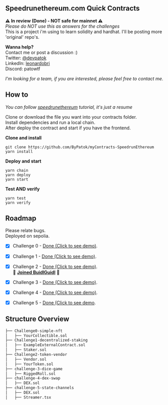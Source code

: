 ## **Speedrunethereum.com Quick Contracts**
**⚠️ In review (Done) - NOT safe for mainnet ⚠️**  
*Please do NOT use this as answers for the challenges*  
This is a project i'm using to learn solidity and hardhat. I'll be posting more 'original' repo's. 

**Wanna help?**  
Contact me or post a discussion :)  
Twitter: [@devpatok](https://twitter.com/devpatok)  
LinkedIn: [leonardobri](https://www.linkedin.com/in/leonardobri/)  
Discord: patowtf  

*I'm looking for a team, if you are interested, please feel free to contact me.*  

## How to
*You can follow [speedrunethereum](https://speedrunethereum.com/) tutorial, it's just a resume*   

Clone or download the file you want into your contracts folder.  
Install dependencies and run a local chain.  
After deploy the contract and start if you have the frontend.  


**Clone and install**

    git clone https://github.com/ByPatok/myContracts-SpeedrunEthereum
    yarn install
    
**Deploy and start**
		
    yarn chain
    yarn deploy
    yarn start 

**Test AND verify**

    yarn test
    yarn verify

    
## Roadmap
Please relate bugs.  
Deployed on sepolia.

- [x] Challenge 0 - [Done (Click to see demo)](https://simplenft-eth-challenge.vercel.app/).
- [x] Challenge 1 - [Done (Click to see demo)](https://staking-challenge2-etherspeedrun.vercel.app/).
- [x] Challenge 2 - [Done (Click to see demo)](https://quest2-token-vendor.vercel.app).  
🎉 **[Joined BuidlGuidl](https://app.buidlguidl.com/builders/0xC4de020Cfb94D5e7Da5536551da6cfE01Dce33Ec)** 🎉
- [x] Challenge 3 - [Done (Click to see demo)](https://quest3-rigged-dice.vercel.app/).  
- [x] Challenge 4 - [Done (Click to see demo)](https://quest4-dex-swap.vercel.app/).  
- [x] Challenge 5 - [Done (Click to see demo](https://quest5-statechannels.vercel.app/). 



## Structure Overview
```bash
├── Challenge0-simple-nft
│   ├── YourCollectible.sol
├── Challenge1-decentralized-staking
│   ├── ExampleExternalContract.sol
│   ├── Staker.sol
├── Challenge2-token-vendor
│   ├── Vendor.sol
│   ├── YourToken.sol
├── challenge-3-dice-game
│   ├── RiggedRoll.sol
├── challenge-4-dex-swap
│   ├── DEX.sol
├── challenge-5-state-channels
│   ├── DEX.sol
│   ├── Streamer.tsx
```


